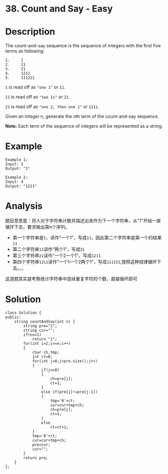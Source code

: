 # 38. Count and Say - Easy

# Description
The count-and-say sequence is the sequence of integers with the first five terms as following:
```
1.     1
2.     11
3.     21
4.     1211
5.     111221
```
`1` is read off as `"one 1"` or `11`.

`11` is read off as `"two 1s"` or `21`.

`21` is read off as `"one 2, then one 1"` or `1211`.

Given an integer n, generate the nth term of the count-and-say sequence.

**Note:** Each term of the sequence of integers will be represented as a string.

# Example
```
Example 1:
Input: 1
Output: "1"

Example 2:
Input: 4
Output: "1211"
```

# Analysis
题目意思是：将人对于字符串计数并描述出来作为下一个字符串，从"1"开始一直循环下去，要求输出第n个序列。
- 第一个字符串是`1`，读作“一个1”，写成`11`，因此第二个字符串是第一个的结果`11`
- 第二个字符串`11`读作“两个1”，写成`21`
- 第三个字符串`21`读作“一个2一个1”，写成`1211`
- 第四个字符串`1211`读作“一个1一个2两个1”，写成`111221`,按照这种规律循环下去。。。

这道题其实是考察统计字符串中连续重复字符的个数，直接循环即可

# Solution
```
class Solution {
public:
    string countAndSay(int n) {
        string pre="1";
        string cur="";
        if(n==1)
            return "1";
        for(int i=2;i<=n;i++)
        {
            char ch,tmp;
            int ct=0;
            for(int j=0;j<pre.size();j++)
            {
                if(j==0)
                {
                    ch=pre[j];
                    ct=1;
                }
                else if(pre[j]!=pre[j-1])
                {
                    tmp='0'+ct;
                    cur=cur+tmp+ch;
                    ch=pre[j];
                    ct=1;
                }
                else
                    ct=ct+1;
            }
            tmp='0'+ct;
            cur=cur+tmp+ch;
            pre=cur;
            cur="";
        }
        return pre;
    }
};
```

